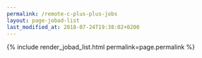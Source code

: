 ```yaml
---
permalink: /remote-c-plus-plus-jobs
layout: page-jobad-list
last_modified_at: 2018-07-24T19:38:02+0200
---
```

{% include render_jobad_list.html permalink=page.permalink %}
